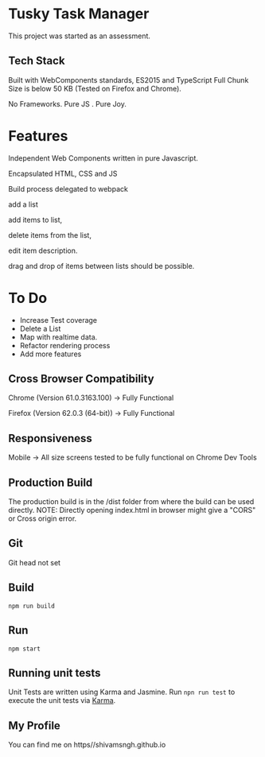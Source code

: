 # Tusky Task Manager

This project was started as an assessment.

## Tech Stack

Built with WebComponents standards, ES2015 and TypeScript 
Full Chunk Size is below 50 KB (Tested on Firefox and Chrome).

No Frameworks. Pure JS . Pure Joy.

# Features

Independent Web Components written in pure Javascript.

Encapsulated  HTML, CSS and JS

Build process delegated to webpack 

add a list

add items to list, 

delete items from the list,

edit item description.

drag and drop of items between lists should be possible.

# To Do

* Increase Test coverage
* Delete a List
* Map with realtime data.
* Refactor rendering process
* Add more features

## Cross Browser Compatibility

Chrome (Version 61.0.3163.100) -> Fully Functional 

Firefox (Version 62.0.3 (64-bit)) -> Fully Functional 


## Responsiveness

Mobile -> All size screens tested to be fully functional on Chrome Dev Tools


## Production Build

The production build is in the /dist folder from where the build can be used directly.
NOTE: Directly opening index.html in browser might give a "CORS" or Cross origin error.


## Git
Git head not set

## Build
`
npm run build
`

## Run
`
npm start
`

## Running unit tests

Unit Tests are written using Karma and Jasmine. Run `npn run test` to execute the unit tests via [Karma](https://karma-runner.github.io).

## My Profile
You can find me on https//shivamsngh.github.io



